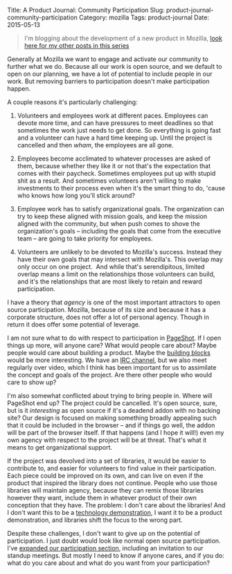Title: A Product Journal: Community Participation
Slug: product-journal-community-participation
Category: mozilla
Tags: product-journal
Date: 2015-05-13

> I'm blogging about the development of a new product in Mozilla, [look here for my other posts in this series](http://www.ianbicking.org/tag/product-journal.html)

Generally at Mozilla we want to engage and activate our community to further what we do.  Because all our work is open source, and we default to open on our planning, we have a lot of potential to include people in our work.  But removing barriers to participation doesn't make participation happen.

A couple reasons it's particularly challenging:

1. Volunteers and employees work at different paces.  Employees can devote more time, and can have pressures to meet deadlines so that sometimes the work just needs to get done.  So everything is going fast and a volunteer can have a hard time keeping up.  Until the project is cancelled and then *wham*, the employees are all gone.

2. Employees become acclimated to whatever processes are asked of them, because whether they like it or not that's the expectation that comes with their paycheck.  Sometimes employees put up with stupid shit as a result.  And sometimes volunteers aren't willing to make investments to their process even when it's the smart thing to do, 'cause who knows how long you'll stick around?

3. Employee work has to satisfy organizational goals.  The organization can try to keep these aligned with mission goals, and keep the mission aligned with the community, but when push comes to shove the organization's goals – including the goals that come from the executive team – are going to take priority for employees.

4. Volunteers are unlikely to be devoted to Mozilla's success.  Instead they have their own goals that may intersect with Mozilla's.  This overlap may only occur on one project.  And while that's serendipitous, limited overlap means a limit on the relationships those volunteers can build, and it's the relationships that are most likely to retain and reward participation.

I have a theory that *agency* is one of the most important attractors to open source participation.  Mozilla, because of its size and because it has a corporate structure, does not offer a lot of personal agency.  Though in return it does offer some potential of leverage.

I am not sure what to do with respect to participation in [PageShot](https://github.com/mozilla-services/pageshot/).  If I open things up more, will anyone care?  What would people care about?  Maybe people would care about building a product.  Maybe the [building blocks](http://www.ianbicking.org/blog/2015/04/product-journal-building-block.html) would be more interesting.  We have an [IRC channel](https://github.com/mozilla-services/pageshot/#participation), but we also meet regularly over video, which I think has been important for us to assimilate the concept and goals of the project.  Are there other people who would care to show up?

I'm also somewhat conflicted about trying to bring people in.  Where will PageShot end up?  The project could be cancelled.  It's open source, sure, but is it *interesting* as open source if it's a deadend addon with no backing site?  Our design is focused on making something broadly appealing such that it could be included in the browser – and if things go well, the addon will be part of the browser itself.  If that happens (and I hope it will!) even my own agency with respect to the project will be at threat.  That's what it means to get organizational support.

If the project was devolved into a set of libraries, it would be easier to contribute to, and easier for volunteers to find value in their participation.  Each piece could be improved on its own, and can live on even if the product that inspired the library does not continue.  People who use those libraries will maintain agency, because they can remix those libraries however they want, include them in whatever product of their own conception that they have.  The problem: I don't care about the libraries!  And I don't want this to be a [technology demonstration](http://www.ianbicking.org/blog/2015/01/product-journal-tech-demo.html), I want it to be a product demonstration, and libraries shift the focus to the wrong part.

Despite these challenges, I don't want to give up on the potential of participation.  I just doubt would look like normal open source participation.  I've [expanded our participation section](https://github.com/mozilla-services/pageshot#participation), including an invitation to our standup meetings.  But mostly I need to know if anyone cares, and if you do: what do you care about and what do you want from your participation?
